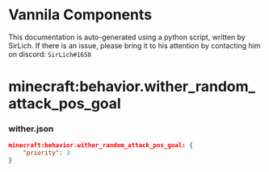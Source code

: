# Vannila Components
This documentation is auto-generated using a python script, written by SirLich. If there is an issue, please bring it to his attention by contacting him on discord: `SirLich#1658`

# minecraft:behavior.wither_random_attack_pos_goal
### wither.json
```JSON
minecraft:behavior.wither_random_attack_pos_goal: {
    "priority": 3
}
```

